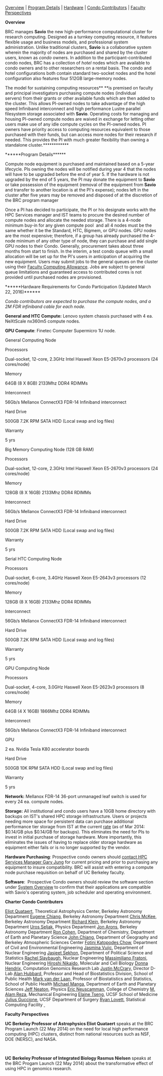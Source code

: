 [Overview](#Overview) | [Program Details](#Program%20Details) | [Hardware](#Hardware) | [Condo Contributors](#Condo%20Contributors) | [Faculty Perspectives](#FacultyPerspectives)

**[]()**

**Overview**

BRC manages **Savio** the new high-performance computational cluster for research computing. Designed as a turnkey computing resource, it features flexible usage and business models, and professional system administration. Unlike traditional clusters, **Savio** is a collaborative system wherein the majority of nodes are purchased and shared by the cluster users, known as *condo* owners. In addition to the participant-contributed condo nodes, BRC has a collection of *hotel* nodes which are available to condo owners and to other researchers on a rental basis. The condo and hotel configurations both contain standard two-socket nodes and the hotel configuration also features four 512GB large-memory nodes.

The model for sustaining computing resources** **is premised on faculty and principal investigators purchasing compute nodes (individual servers) from their grants or other available funds which are then added to the cluster. This allows PI-owned nodes to take advantage of the high speed Infiniband interconnect and high performance Lustre parallel filesystem storage associated with **Savio**. Operating costs for managing and housing PI-owned compute nodes are waived in exchange for letting other users make use of any idle compute cycles on the PI-owned nodes. PI owners have priority access to computing resources equivalent to those purchased with their funds, but can access more nodes for their research if needed. This provides the PI with much greater flexibility than owning a standalone cluster.\*\*\*\*\*\*[]()\*\*\*\*\*\*

\*\*\*\*\*\*Program Details\*\*\*\*\*\*

Compute node equipment is purchased and maintained based on a 5-year lifecycle. PIs owning the nodes will be notified during year 4 that the nodes will have to be upgraded before the end of year 5. If the hardware is not upgraded by the end of 5 years, the PI may donate the equipment to **Savio** or take possession of the equipment (removal of the equipment from **Savio** and transfer to another location is at the PI's expense); nodes left in the cluster after five years may be removed and disposed of at the discretion of the BRC program manager

Once a PI has decided to participate, the PI or his designate works with the HPC Services manager and IST teams to procure the desired number of compute nodes and allocate the needed storage. There is a 4-node minimum buy-in for any given compute pool  and all 4 nodes must be the same whether it be the Standard, HTC, Bigmem, or GPU nodes. GPU nodes are the most expensive; therefore, if a group has already purchased the 4-node minimum of any other type of node, they can purchase and add single GPU nodes to their Condo. Generally, procurement takes about three months from start to finish. In the interim, a test condo queue with a small allocation will be set up for the PI's users in anticipation of acquiring the new equipment. Users may submit jobs to the general queues on the cluster using their [Faculty Computing Allowance](http://research-it.berkeley.edu/services/high-performance-computing/faculty-computing-allowance). Jobs are subject to general queue limitations and guaranteed access to contributed cores is not provided until purchased nodes are provisioned.[]()

\*\*\*\*\*\*Hardware Requirements for Condo Participation (Updated March 22, 2016)\*\*\*\*\*\*

*Condo contributors are expected to purchase the compute nodes, and a 2M FDR infiniband cable for each node.*

**General and HTC Compute:** Lenovo system chassis purchased with 4 ea. NeXtScale nx360m5 compute nodes.

**GPU Compute**: Finetec Computer Supermicro 1U node.

General Computing Node

Processors

Dual-socket, 12-core, 2.3GHz Intel Haswell Xeon E5-2670v3 processors (24 cores/node)

Memory

64GB (8 X 8GB) 2133Mhz DDR4 RDIMMs

Interconnect

56Gb/s Mellanox ConnectX3 FDR-14 Infiniband interconnect

Hard Drive

500GB 7.2K RPM SATA HDD (Local swap and log files)

Warranty

5 yrs

Big Memory Computing Node (128 GB RAM)

Processors

Dual-socket, 12-core, 2.3GHz Intel Haswell Xeon E5-2670v3 processors (24 cores/node)

Memory

128GB (8 X 16GB) 2133Mhz DDR4 RDIMMs

Interconnect

56Gb/s Mellanox ConnectX3 FDR-14 Infiniband interconnect

Hard Drive

500GB 7.2K RPM SATA HDD (Local swap and log files)

Warranty

5 yrs

Serial HTC Computing Node

Processors

Dual-socket, 6-core, 3.4GHz Haswell Xeon E5-2643v3 processors (12 cores/node)

Memory

128GB (8 X 16GB) 2133Mhz DDR4 RDIMMs

Interconnect

56Gb/s Mellanox ConnectX3 FDR-14 Infiniband interconnect

Hard Drive

500GB 7.2K RPM SATA HDD (Local swap and log files)

Warranty

5 yrs

GPU Computing Node

Processors

Dual-socket, 4-core, 3.0GHz Haswell Xeon E5-2623v3 processors (8 cores/node)

Memory

64GB (4 X 16GB) 1866Mhz DDR4 RDIMMs

Interconnect

56Gb/s Mellanox ConnectX3 FDR-14 Infiniband interconnect

GPU

2 ea. Nvidia Tesla K80 accelerator boards

Hard Drive

500GB 10K RPM SATA HDD (Local swap and log files)

Warranty

5 yrs

**Network:** Mellanox FDR-14 36-port unmanaged leaf switch is used for every 24 ea. compute nodes.

**Storage:** All institutional and condo users have a 10GB home directory with backups on IST's shared HPC storage infrastructure. Users or projects needing more space for persistent data can purchase additional performance tier storage from IST at the current [rate](https://ist.berkeley.edu/services/is/san) (as of Mar 2014: $0.14/GB plus $0.14/GB for backups). This eliminates the need for PIs to invest in initial purchase of storage hardware. More importantly, this eliminates the issues of having to replace older storage hardware as equipment either fails or is no longer supported by the vendor. 

**Hardware Purchasing**: Prospective condo owners should [contact HPC Services Manager Gary Jung](mailto:gmjung@berkeley.edu?subject=Inquiry%20regarding%20BRC%20Condo%20participation) for current pricing and prior to purchasing any equipment to insure compatibility. BRC will assist with entering a compute node purchase requisition on behalf of UC Berkeley faculty.

**Software**:  Prospective Condo owners should review the software section under [System Overview](http://research-it.berkeley.edu/services/high-performance-computing/system-overview) to confirm that their applications are compatible with Savio's operating system, job scheduler and operating environment.

**[]()Charter Condo Contributers**

[Eliot Quataert](http://astro.berkeley.edu/faculty-profile/eliot-quataert), Theoretical Astrophysics Center, Berkeley Astronomy Department
[Eugene Chiang](http://astro.berkeley.edu/faculty-profile/eugene-chiang), Berkeley Astronomy Department
[Chris McKee](http://astro.berkeley.edu/faculty-profile/chris-mckee), Berkeley Astronomy Department
[Richard Klein](http://astro.berkeley.edu/faculty-profile/richard-klein), Berkeley Astronomy Department
[Uros Seljak](http://physics.berkeley.edu/?textonly=0&option=com_dept_management&Itemid=312&task=view&id=3319), Physics Department
[Jon Arons](http://astro.berkeley.edu/faculty-profile/jon-arons), Berkeley Astronomy Department
[Ron Cohen](http://chem.berkeley.edu/faculty/cohen/index.php), Department of Chemistry, Department of Earth and Planetary Science
[John Chiang](http://climate.geog.berkeley.edu/~jchiang/Lab/Home.html), Department of Geography and Berkeley Atmospheric Sciences Center
[Fotini Katopodes Chow](http://www.ce.berkeley.edu/people/faculty/Chow?destination=people%2Ffaculty%2FChow), Department of Civil and Environmental Engineering
[Jasmina Vujic](http://www.nuc.berkeley.edu/people/jasmina_vujic), Department of Nuclear Engineering
[Jasjeet Sekhon](http://sekhon.berkeley.edu/), Department of Political Science and Statistics
[Rachel Slaybaugh](http://www.nuc.berkeley.edu/people/rachel-slaybaugh), Nuclear Engineering
[Massimiliano Fratoni](http://www.nuc.berkeley.edu/people/massimiliano_fratoni), Nuclear Engineering
[Hiroshi Nikaido,](http://mcb.berkeley.edu/faculty/all/nikaidoh) Molecular and Cell Biology
[Donna Hendrix,](http://qb3.berkeley.edu/administration/) Computation Genomics Research Lab
[Justin McCrary,](http://dlab.berkeley.edu/people/justin-mccrary-faculty-director) Director D-Lab
[Alan Hubbard,](http://hubbard.berkeley.edu/) Professor and Head of Biostatistics Division, School of Public Health
[Mark van der Laan,](https://www.stat.berkeley.edu/~laan/) Professor of Biostatistics and Statistics, School of Public Health
[Michael Manga,](http://seismo.berkeley.edu/~manga/) Department of Earth and Planetary Sciences
[Jeff Neaton](http://physics.berkeley.edu/people/faculty/jeffrey-neaton), Physics
[Eric Neuscamman](http://chemistry.berkeley.edu/faculty/chem/neuscamman), College of Chemistry
[M. Alam Reza](http://www.me.berkeley.edu/people/faculty/m-reza-alam), Mechanical Engineering
[Elaine Tseng](http://profiles.ucsf.edu/elaine.tseng), UCSF School of Medicine
[Julius Guccione](http://www.surgery.ucsf.edu/faculty/adult-cardiothoracic-surgery/julius-m-guccione,-jr,-phd.aspx), UCSF Department of Surgery
[Ryan Lovett](http://statistics.berkeley.edu/ryan-lovett), Statistical Computing Facility
[ ]()

**Faculty Perspectives**

**UC Berkeley Professor of Astrophysics Eliot Quataert** speaks at the BRC Program Launch (22 May 2014) on the need for local high performance computing (HPC) clusters, distinct from national resources such as NSF, DOE (NERSC), and NASA.

 

**UC Berkeley Professor of Integrated Biology Rasmus Nielsen** speaks at the BRC Progam Launch (22 May 2014) about the transformative effect of using HPC in genomics research.

 

 

